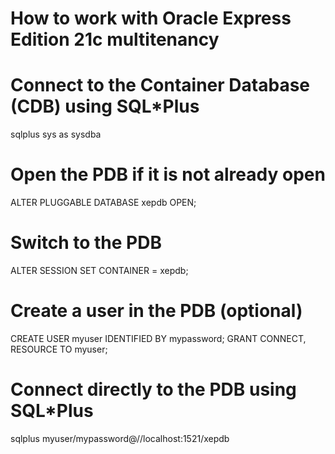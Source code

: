 # How to work with Oracle Express Edition 21c multitenancy 

# Connect to the Container Database (CDB) using SQL*Plus
sqlplus sys as sysdba

# Open the PDB if it is not already open
ALTER PLUGGABLE DATABASE xepdb OPEN;

# Switch to the PDB
ALTER SESSION SET CONTAINER = xepdb;


# Create a user in the PDB (optional)
CREATE USER myuser IDENTIFIED BY mypassword;
GRANT CONNECT, RESOURCE TO myuser;


# Connect directly to the PDB using SQL*Plus
sqlplus myuser/mypassword@//localhost:1521/xepdb
